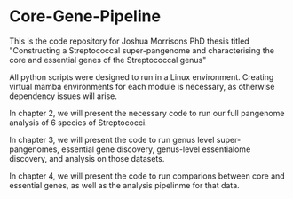 # Core-Gene-Pipeline


This is the code repository for Joshua Morrisons PhD thesis titled "Constructing a Streptococcal super-pangenome and characterising the core and essential genes of the Streptococcal genus"


All python scripts were designed to run in a Linux environment. Creating virtual mamba environments for each module is necessary, as otherwise dependency issues will arise.

In chapter 2, we will present the necessary code to run our full pangenome analysis of 6 species of Streptococci.

In chapter 3, we will present the code to run genus level super-pangenomes, essential gene discovery, genus-level essentialome discovery, and analysis on those datasets.

In chapter 4, we will present the code to run comparions between core and essential genes, as well as the analysis pipelinme for that data.
